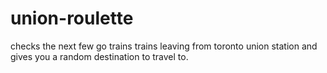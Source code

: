 # union-roulette
checks the next few go trains trains leaving from toronto union station and gives you a random destination to travel to.
